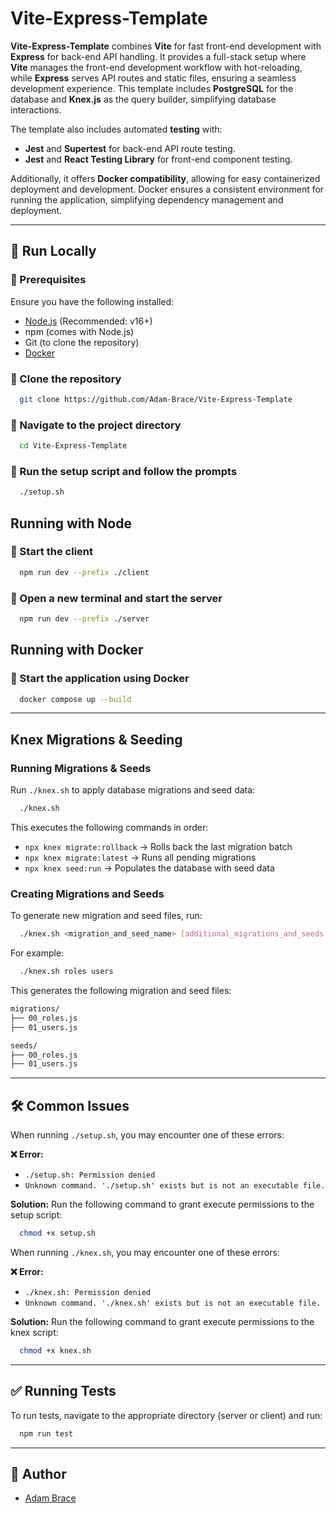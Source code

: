 # Vite-Express-Template

**Vite-Express-Template** combines **Vite** for fast front-end development with **Express** for back-end API handling. It provides a full-stack setup where **Vite** manages the front-end development workflow with hot-reloading, while **Express** serves API routes and static files, ensuring a seamless development experience. This template includes **PostgreSQL** for the database and **Knex.js** as the query builder, simplifying database interactions.

The template also includes automated **testing** with:

-   **Jest** and **Supertest** for back-end API route testing.
-   **Jest** and **React Testing Library** for front-end component testing.

Additionally, it offers **Docker compatibility**, allowing for easy containerized deployment and development. Docker ensures a consistent environment for running the application, simplifying dependency management and deployment.

---

## 🚀 Run Locally

### 📌 Prerequisites

Ensure you have the following installed:

-   [Node.js](https://nodejs.org/) (Recommended: v16+)
-   npm (comes with Node.js)
-   Git (to clone the repository)
-   [Docker](https://www.docker.com/)

### 🔹 Clone the repository

```sh
  git clone https://github.com/Adam-Brace/Vite-Express-Template
```

### 🔹 Navigate to the project directory

```sh
  cd Vite-Express-Template
```

### 🔹 Run the setup script and follow the prompts

```sh
  ./setup.sh
```

## Running with Node

### 🔹 Start the client

```sh
  npm run dev --prefix ./client
```

### 🔹 Open a new terminal and start the server

```sh
  npm run dev --prefix ./server
```

## Running with Docker

### 🔹 Start the application using Docker

```sh
  docker compose up --build
```

---

## Knex Migrations & Seeding

### Running Migrations & Seeds

Run `./knex.sh` to apply database migrations and seed data:

```sh
  ./knex.sh
```

This executes the following commands in order:

-   `npx knex migrate:rollback` → Rolls back the last migration batch
-   `npx knex migrate:latest` → Runs all pending migrations
-   `npx knex seed:run` → Populates the database with seed data

### Creating Migrations and Seeds

To generate new migration and seed files, run:

```sh
  ./knex.sh <migration_and_seed_name> [additional_migrations_and_seeds...]
```

For example:

```sh
  ./knex.sh roles users
```

This generates the following migration and seed files:

```sh
migrations/
├── 00_roles.js
├── 01_users.js

seeds/
├── 00_roles.js
├── 01_users.js
```

---

## 🛠 Common Issues

When running `./setup.sh`, you may encounter one of these errors:

**❌ Error:**

-   `./setup.sh: Permission denied`
-   `Unknown command. './setup.sh' exists but is not an executable file.`

**Solution:**
Run the following command to grant execute permissions to the setup script:

```sh
  chmod +x setup.sh
```

When running `./knex.sh`, you may encounter one of these errors:

**❌ Error:**

-   `./knex.sh: Permission denied`
-   `Unknown command. './knex.sh' exists but is not an executable file.`

**Solution:**
Run the following command to grant execute permissions to the knex script:

```sh
  chmod +x knex.sh
```

---

## ✅ Running Tests

To run tests, navigate to the appropriate directory (server or client) and run:

```sh
  npm run test
```

---

## 👤 Author

-   [Adam Brace](https://github.com/Adam-Brace)
